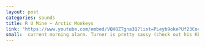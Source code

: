```yaml
---
layout: post
categories: sounds
title: R U Mine ~ Arctic Monkeys
link: "https://www.youtube.com/embed/VQH8ZTgna3Q?list=PLeyb9okePUf23CocPgbAi6ZYj1ITvp7ua"
small:  current morning alarm. Turner is pretty sassy (check out his KEXP session on youtube) and I think this song captures his energy
---
```


